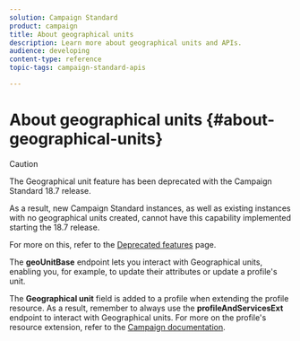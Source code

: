 ```yaml
---
solution: Campaign Standard
product: campaign
title: About geographical units
description: Learn more about geographical units and APIs.
audience: developing
content-type: reference
topic-tags: campaign-standard-apis

---
```


# About geographical units {#about-geographical-units}

>[!CAUTION]
>
>The Geographical unit feature has been deprecated with the Campaign Standard 18.7 release.
>
>As a result, new Campaign Standard instances, as well as existing instances with no geographical units created, cannot have this capability implemented starting the 18.7 release.
>
>For more on this, refer to the <a href="https://experienceleague.adobe.com/docs/campaign-standard/using/release-notes/deprecated-features.html">Deprecated features</a> page.

The **geoUnitBase** endpoint lets you interact with Geographical units, enabling you, for example, to update their attributes or update a profile's unit.

The **Geographical unit** field is added to a profile when extending the profile resource. As a result, remember to always use the **profileAndServicesExt** endpoint to interact with Geographical units. For more on the profile's resource extension, refer to the [Campaign documentation](https://helpx.adobe.com/campaign/standard/administration/using/organizational-units.html#partitioning-profiles).
